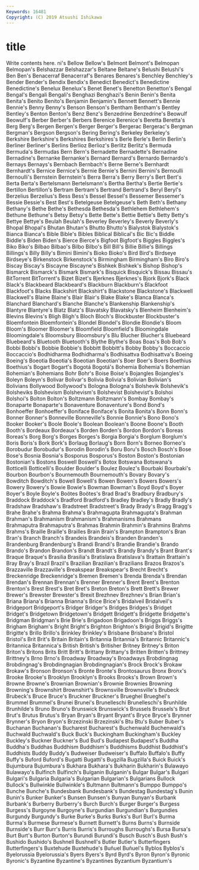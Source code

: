 ```yaml
---
Keywords: 16481
Copyright: (C) 2019 Atsushi Ishikawa
---
```


# title

Write contents here.
ni's Bellow Bellow's Belmont Belmont's
Belmopan Belmopan's Belshazzar Belshazzar's Beltane Beltane's Belushi Belushi's Ben Ben's
Benacerraf Benacerraf's Benares Benares's Benchley Benchley's Bender Bender's Bendix Bendix's
Benedict Benedict's Benedictine Benedictine's Benelux Benelux's Benet Benet's Benetton Benetton's
Bengal Bengal's Bengali Bengali's Benghazi Benghazi's Benin Benin's Benita Benita's
Benito Benito's Benjamin Benjamin's Bennett Bennett's Bennie Bennie's Benny Benny's
Benson Benson's Bentham Bentham's Bentley Bentley's Benton Benton's Benz Benz's
Benzedrine Benzedrine's Beowulf Beowulf's Berber Berber's Berbers Berenice Berenice's Beretta
Beretta's Berg Berg's Bergen Bergen's Berger Berger's Bergerac Bergerac's Bergman
Bergman's Bergson Bergson's Bering Bering's Berkeley Berkeley's Berkshire Berkshire's Berkshires
Berkshires's Berle Berle's Berlin Berlin's Berliner Berliner's Berlins Berlioz Berlioz's
Berlitz Berlitz's Bermuda Bermuda's Bermudas Bern Bern's Bernadette Bernadette's Bernadine
Bernadine's Bernanke Bernanke's Bernard Bernard's Bernardo Bernardo's Bernays Bernays's Bernbach
Bernbach's Berne Berne's Bernhardt Bernhardt's Bernice Bernice's Bernie Bernie's Bernini
Bernini's Bernoulli Bernoulli's Bernstein Bernstein's Berra Berra's Berry Berry's Bert
Bert's Berta Berta's Bertelsmann Bertelsmann's Bertha Bertha's Bertie Bertie's Bertillon
Bertillon's Bertram Bertram's Bertrand Bertrand's Beryl Beryl's Berzelius Berzelius's Bess
Bess's Bessel Bessel's Bessemer Bessemer's Bessie Bessie's Best Best's Betelgeuse
Betelgeuse's Beth Beth's Bethany Bethany's Bethe Bethe's Bethesda Bethesda's Bethlehem
Bethlehem's Bethune Bethune's Betsy Betsy's Bette Bette's Bettie Bettie's Betty
Betty's Bettye Bettye's Beulah Beulah's Beverley Beverley's Beverly Beverly's Bhopal
Bhopal's Bhutan Bhutan's Bhutto Bhutto's Bialystok Bialystok's Bianca Bianca's Bible
Bible's Bibles Biblical Biblical's Bic Bic's Biddle Biddle's Biden Biden's
Bierce Bierce's Bigfoot Bigfoot's Biggles Biggles's Biko Biko's Bilbao Bilbao's
Bilbo Bilbo's Bill Bill's Billie Billie's Billings Billings's Billy Billy's
Bimini Bimini's Bioko Bioko's Bird Bird's Birdseye Birdseye's Birkenstock Birkenstock's
Birmingham Birmingham's Biro Biro's Biscay Biscay's Biscayne Biscayne's Bishkek Bishkek's
Bishop Bishop's Bismarck Bismarck's Bismark Bismark's Bisquick Bisquick's Bissau Bissau's
BitTorrent BitTorrent's Bizet Bizet's Bjerknes Bjerknes's Bjork Bjork's Black Black's
Blackbeard Blackbeard's Blackburn Blackburn's Blackfoot Blackfoot's Blacks Blackshirt Blackshirt's Blackstone
Blackstone's Blackwell Blackwell's Blaine Blaine's Blair Blair's Blake Blake's Blanca
Blanca's Blanchard Blanchard's Blanche Blanche's Blankenship Blankenship's Blantyre Blantyre's Blatz
Blatz's Blavatsky Blavatsky's Blenheim Blenheim's Blevins Blevins's Bligh Bligh's Bloch
Bloch's Blockbuster Blockbuster's Bloemfontein Bloemfontein's Blondel Blondel's Blondie Blondie's Bloom
Bloom's Bloomer Bloomer's Bloomfield Bloomfield's Bloomingdale Bloomingdale's Bloomsbury Bloomsbury's Blu
Blucher Blucher's Bluebeard Bluebeard's Bluetooth Bluetooth's Blythe Blythe's Boas Boas's
Bob Bob's Bobbi Bobbi's Bobbie Bobbie's Bobbitt Bobbitt's Bobby Bobby's
Boccaccio Boccaccio's Bodhidharma Bodhidharma's Bodhisattva Bodhisattva's Boeing Boeing's Boeotia Boeotia's
Boeotian Boeotian's Boer Boer's Boers Boethius Boethius's Bogart Bogart's Bogotá
Bogotá's Bohemia Bohemia's Bohemian Bohemian's Bohemians Bohr Bohr's Boise Boise's
Bojangles Bojangles's Boleyn Boleyn's Bolivar Bolivar's Bolivia Bolivia's Bolivian Bolivian's
Bolivians Bollywood Bollywood's Bologna Bologna's Bolshevik Bolshevik's Bolsheviks Bolshevism Bolshevism's
Bolshevist Bolshevist's Bolshoi Bolshoi's Bolton Bolton's Boltzmann Boltzmann's Bombay Bombay's
Bonaparte Bonaparte's Bonaventure Bonaventure's Bond Bond's Bonhoeffer Bonhoeffer's Boniface Boniface's
Bonita Bonita's Bonn Bonn's Bonner Bonner's Bonneville Bonneville's Bonnie Bonnie's
Bono Bono's Booker Booker's Boole Boole's Boolean Boolean's Boone Boone's
Booth Booth's Bordeaux Bordeaux's Borden Borden's Bordon Bordon's Boreas Boreas's
Borg Borg's Borges Borges's Borgia Borgia's Borglum Borglum's Boris Boris's
Bork Bork's Borlaug Borlaug's Born Born's Borneo Borneo's Borobudur Borobudur's
Borodin Borodin's Boru Boru's Bosch Bosch's Bose Bose's Bosnia Bosnia's
Bosporus Bosporus's Boston Boston's Bostonian Bostonian's Bostons Boswell Boswell's Botox
Botswana Botswana's Botticelli Botticelli's Boulder Boulder's Boulez Boulez's Bourbaki Bourbaki's
Bourbon Bourbon's Bournemouth Bournemouth's Bovary Bovary's Bowditch Bowditch's Bowell Bowell's
Bowen Bowen's Bowers Bowers's Bowery Bowery's Bowie Bowie's Bowman Bowman's
Boyd Boyd's Boyer Boyer's Boyle Boyle's Boötes Boötes's Brad Brad's
Bradbury Bradbury's Braddock Braddock's Bradford Bradford's Bradley Bradley's Bradly Bradly's
Bradshaw Bradshaw's Bradstreet Bradstreet's Brady Brady's Bragg Bragg's Brahe Brahe's
Brahma Brahma's Brahmagupta Brahmagupta's Brahman Brahman's Brahmanism Brahmanism's Brahmanisms Brahmans
Brahmaputra Brahmaputra's Brahmas Brahmin Brahmin's Brahmins Brahms Brahms's Braille Braille's
Brailles Brain Brain's Brampton Brampton's Bran Bran's Branch Branch's Brandeis
Brandeis's Branden Branden's Brandenburg Brandenburg's Brandi Brandi's Brandie Brandie's Brando
Brando's Brandon Brandon's Brandt Brandt's Brandy Brandy's Brant Brant's Braque
Braque's Brasilia Brasilia's Bratislava Bratislava's Brattain Brattain's Bray Bray's Brazil
Brazil's Brazilian Brazilian's Brazilians Brazos Brazos's Brazzaville Brazzaville's Breakspear Breakspear's
Brecht Brecht's Breckenridge Breckenridge's Bremen Bremen's Brenda Brenda's Brendan Brendan's
Brennan Brennan's Brenner Brenner's Brent Brent's Brenton Brenton's Brest Brest's
Bret Bret's Breton Breton's Brett Brett's Brewer Brewer's Brewster Brewster's
Brexit Brezhnev Brezhnev's Brian Brian's Briana Briana's Brianna Brianna's Brice
Brice's Bridalveil Bridalveil's Bridgeport Bridgeport's Bridger Bridger's Bridges Bridges's Bridget
Bridget's Bridgetown Bridgetown's Bridgett Bridgett's Bridgette Bridgette's Bridgman Bridgman's Brie
Brie's Brigadoon Brigadoon's Briggs Briggs's Brigham Brigham's Bright Bright's Brighton
Brighton's Brigid Brigid's Brigitte Brigitte's Brillo Brillo's Brinkley Brinkley's Brisbane
Brisbane's Bristol Bristol's Brit Brit's Britain Britain's Britannia Britannia's Britannic
Britannic's Britannica Britannica's British British's Britisher Britney Britney's Briton Briton's
Britons Brits Britt Britt's Brittany Brittany's Britten Britten's Brittney Brittney's
Brno Brno's Broadway Broadway's Broadways Brobdingnag Brobdingnag's Brobdingnagian Brobdingnagian's Brock
Brock's Brokaw Brokaw's Bronson Bronson's Bronte Bronte's Brontosaurus Bronx Bronx's
Brooke Brooke's Brooklyn Brooklyn's Brooks Brooks's Brown Brown's Browne Browne's
Brownian Brownian's Brownie Brownies Browning Browning's Brownshirt Brownshirt's Brownsville Brownsville's
Brubeck Brubeck's Bruce Bruce's Bruckner Bruckner's Brueghel Brueghel's Brummel Brummel's
Brunei Brunei's Brunelleschi Brunelleschi's Brunhilde Brunhilde's Bruno Bruno's Brunswick Brunswick's
Brussels Brussels's Brut Brut's Brutus Brutus's Bryan Bryan's Bryant Bryant's
Bryce Bryce's Brynner Brynner's Bryon Bryon's Brzezinski Brzezinski's Btu Btu's
Buber Buber's Buchanan Buchanan's Bucharest Bucharest's Buchenwald Buchenwald's Buchwald Buchwald's
Buck Buck's Buckingham Buckingham's Buckley Buckley's Buckner Buckner's Bud Bud's
Budapest Budapest's Buddha Buddha's Buddhas Buddhism Buddhism's Buddhisms Buddhist Buddhist's
Buddhists Buddy Buddy's Budweiser Budweiser's Buffalo Buffalo's Buffy Buffy's Buford
Buford's Bugatti Bugatti's Bugzilla Bugzilla's Buick Buick's Bujumbura Bujumbura's Bukhara
Bukhara's Bukharin Bukharin's Bulawayo Bulawayo's Bulfinch Bulfinch's Bulganin Bulganin's Bulgar
Bulgar's Bulgari Bulgari's Bulgaria Bulgaria's Bulgarian Bulgarian's Bulgarians Bullock Bullock's
Bullwinkle Bullwinkle's Bultmann Bultmann's Bumppo Bumppo's Bunche Bunche's Bundesbank Bundesbank's
Bundestag Bundestag's Bunin Bunin's Bunker Bunker's Bunsen Bunsen's Bunyan Bunyan's
Burbank Burbank's Burberry Burberry's Burch Burch's Burger Burger's Burgess Burgess's
Burgoyne Burgoyne's Burgundian Burgundian's Burgundies Burgundy Burgundy's Burke Burke's Burks
Burks's Burl Burl's Burma Burma's Burmese Burmese's Burnett Burnett's Burns
Burns's Burnside Burnside's Burr Burr's Burris Burris's Burroughs Burroughs's Bursa
Bursa's Burt Burt's Burton Burton's Burundi Burundi's Busch Busch's Bush
Bush's Bushido Bushido's Bushnell Bushnell's Butler Butler's Butterfingers Butterfingers's Buxtehude
Buxtehude's Buñuel Buñuel's Byblos Byblos's Byelorussia Byelorussia's Byers Byers's Byrd
Byrd's Byron Byron's Byronic Byronic's Byzantine Byzantine's Byzantines Byzantium Byzantium's
